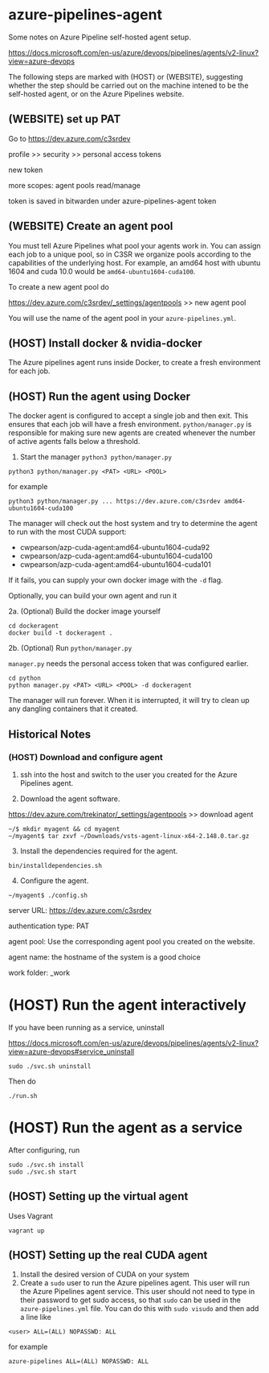 # azure-pipelines-agent
Some notes on Azure Pipeline self-hosted agent setup.

https://docs.microsoft.com/en-us/azure/devops/pipelines/agents/v2-linux?view=azure-devops

The following steps are marked with (HOST) or (WEBSITE), suggesting whether the step should be carried out on the machine intened to be the self-hosted agent, or on the Azure Pipelines website.

## (WEBSITE) set up PAT

Go to https://dev.azure.com/c3srdev

profile >> security >> personal access tokens

new token

more scopes: agent pools read/manage

token is saved in bitwarden under azure-pipelines-agent token

## (WEBSITE) Create an agent pool

You must tell Azure Pipelines what pool your agents work in.
You can assign each job to a unique pool, so in C3SR we organize pools according to the capabilities of the underlying host.
For example, an amd64 host with ubuntu 1604 and cuda 10.0 would be `amd64-ubuntu1604-cuda100`.

To create a new agent pool do

https://dev.azure.com/c3srdev/_settings/agentpools >> new agent pool

You will use the name of the agent pool in your `azure-pipelines.yml`.

## (HOST) Install docker & nvidia-docker

The Azure pipelines agent runs inside Docker, to create a fresh environment for each job.

## (HOST) Run the agent using Docker

The docker agent is configured to accept a single job and then exit.
This ensures that each job will have a fresh environment.
`python/manager.py` is responsible for making sure new agents are created whenever the number of active agents falls below a threshold.

1. Start the manager `python3 python/manager.py`

```
python3 python/manager.py <PAT> <URL> <POOL>
```

for example

```
python3 python/manager.py ... https://dev.azure.com/c3srdev amd64-ubuntu1604-cuda100
```

The manager will check out the host system and try to determine the agent to run with the most CUDA support:
* cwpearson/azp-cuda-agent:amd64-ubuntu1604-cuda92
* cwpearson/azp-cuda-agent:amd64-ubuntu1604-cuda100
* cwpearson/azp-cuda-agent:amd64-ubuntu1604-cuda101

If it fails, you can supply your own docker image with the `-d` flag.

Optionally, you can build your own agent and run it

2a. (Optional) Build the docker image yourself

```
cd dockeragent
docker build -t dockeragent .
```

2b. (Optional) Run `python/manager.py`

`manager.py` needs the personal access token that was configured earlier.

```
cd python
python manager.py <PAT> <URL> <POOL> -d dockeragent
```

The manager will run forever.
When it is interrupted, it will try to clean up any dangling containers that it created.

## Historical Notes


### (HOST) Download and configure agent

1. ssh into the host and switch to the user you created for the Azure Pipelines agent.

2. Download the agent software.

https://dev.azure.com/trekinator/_settings/agentpools >> download agent

```
~/$ mkdir myagent && cd myagent
~/myagent$ tar zxvf ~/Downloads/vsts-agent-linux-x64-2.148.0.tar.gz
```

3. Install the dependencies required for the agent.

```
bin/installdependencies.sh
```

4. Configure the agent.

```
~/myagent$ ./config.sh
```

server URL: 
https://dev.azure.com/c3srdev

authentication type:
PAT

agent pool:
Use the corresponding agent pool you created on the website.

agent name:
the hostname of the system is a good choice

work folder:
_work

# (HOST) Run the agent interactively

If you have been running as a service, uninstall

https://docs.microsoft.com/en-us/azure/devops/pipelines/agents/v2-linux?view=azure-devops#service_uninstall

```
sudo ./svc.sh uninstall
```

Then do

```
./run.sh
```

# (HOST) Run the agent as a service

After configuring, run 

```
sudo ./svc.sh install
sudo ./svc.sh start
```




## (HOST) Setting up the virtual agent

Uses Vagrant

```
vagrant up
```

## (HOST) Setting up the real CUDA agent

1. Install the desired version of CUDA on your system
2. Create a `sudo` user to run the Azure pipelines agent.
This user will run the Azure Pipelines agent service.
This user should not need to type in their password to get sudo access, so that `sudo` can be used in the `azure-pipelines.yml` file.
You can do this with `sudo visudo` and then add a line like

```
<user> ALL=(ALL) NOPASSWD: ALL
```

for example

```
azure-pipelines ALL=(ALL) NOPASSWD: ALL
```